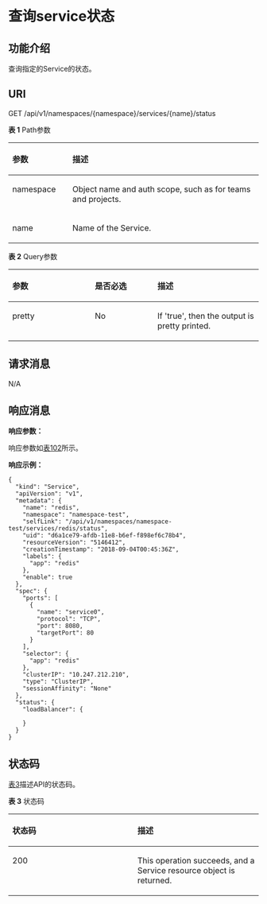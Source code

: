 # 查询service状态<a name="cci_02_3051"></a>

## 功能介绍<a name="s6b63abeb0a574a7a9c13de5369a91cd8"></a>

查询指定的Service的状态。

## URI<a name="s2a208d531ff9407b93924d7c313193b8"></a>

GET /api/v1/namespaces/\{namespace\}/services/\{name\}/status

**表 1**  Path参数

<a name="table1696332124519"></a>
<table><thead align="left"><tr id="row11961332194516"><th class="cellrowborder" valign="top" width="24%" id="mcps1.2.3.1.1"><p id="p396032144518"><a name="p396032144518"></a><a name="p396032144518"></a>参数</p>
</th>
<th class="cellrowborder" valign="top" width="76%" id="mcps1.2.3.1.2"><p id="p18962325454"><a name="p18962325454"></a><a name="p18962325454"></a>描述</p>
</th>
</tr>
</thead>
<tbody><tr id="row9960327457"><td class="cellrowborder" valign="top" width="24%" headers="mcps1.2.3.1.1 "><p id="p1496113214456"><a name="p1496113214456"></a><a name="p1496113214456"></a>namespace</p>
</td>
<td class="cellrowborder" valign="top" width="76%" headers="mcps1.2.3.1.2 "><p id="p141902036155717"><a name="p141902036155717"></a><a name="p141902036155717"></a>Object name and auth scope, such as for teams and projects.</p>
</td>
</tr>
<tr id="row13794857171116"><td class="cellrowborder" valign="top" width="24%" headers="mcps1.2.3.1.1 "><p id="p5984165818113"><a name="p5984165818113"></a><a name="p5984165818113"></a>name</p>
</td>
<td class="cellrowborder" valign="top" width="76%" headers="mcps1.2.3.1.2 "><p id="p4984175851116"><a name="p4984175851116"></a><a name="p4984175851116"></a>Name of the Service.</p>
</td>
</tr>
</tbody>
</table>

**表 2**  Query参数

<a name="zh-cn_topic_0079614941_table43974095"></a>
<table><thead align="left"><tr id="zh-cn_topic_0079614941_row47185870"><th class="cellrowborder" valign="top" width="33%" id="mcps1.2.4.1.1"><p id="zh-cn_topic_0079614941_p63959112"><a name="zh-cn_topic_0079614941_p63959112"></a><a name="zh-cn_topic_0079614941_p63959112"></a>参数</p>
</th>
<th class="cellrowborder" valign="top" width="25%" id="mcps1.2.4.1.2"><p id="p54432917195332"><a name="p54432917195332"></a><a name="p54432917195332"></a>是否必选</p>
</th>
<th class="cellrowborder" valign="top" width="42%" id="mcps1.2.4.1.3"><p id="p46990176195332"><a name="p46990176195332"></a><a name="p46990176195332"></a>描述</p>
</th>
</tr>
</thead>
<tbody><tr id="zh-cn_topic_0079614941_row56542298"><td class="cellrowborder" valign="top" width="33%" headers="mcps1.2.4.1.1 "><p id="zh-cn_topic_0079614941_p16523463"><a name="zh-cn_topic_0079614941_p16523463"></a><a name="zh-cn_topic_0079614941_p16523463"></a>pretty</p>
</td>
<td class="cellrowborder" valign="top" width="25%" headers="mcps1.2.4.1.2 "><p id="zh-cn_topic_0079614941_p63332116"><a name="zh-cn_topic_0079614941_p63332116"></a><a name="zh-cn_topic_0079614941_p63332116"></a>No</p>
</td>
<td class="cellrowborder" valign="top" width="42%" headers="mcps1.2.4.1.3 "><p id="zh-cn_topic_0079614941_p29627753"><a name="zh-cn_topic_0079614941_p29627753"></a><a name="zh-cn_topic_0079614941_p29627753"></a>If 'true', then the output is pretty printed.</p>
</td>
</tr>
</tbody>
</table>

## 请求消息<a name="s24d2fb0a92bc4481b97f1980a208a6ec"></a>

N/A

## 响应消息<a name="s058feaad90fa4e52a6d698f3cd609786"></a>

**响应参数：**

响应参数如[表102](数据结构.md#zh-cn_topic_0079615000_ref458759328)所示。

**响应示例：**

```
{
  "kind": "Service",
  "apiVersion": "v1",
  "metadata": {
    "name": "redis",
    "namespace": "namespace-test",
    "selfLink": "/api/v1/namespaces/namespace-test/services/redis/status",
    "uid": "d6a1ce79-afdb-11e8-b6ef-f898ef6c78b4",
    "resourceVersion": "5146412",
    "creationTimestamp": "2018-09-04T00:45:36Z",
    "labels": {
      "app": "redis"
    },
    "enable": true
  },
  "spec": {
    "ports": [
      {
        "name": "service0",
        "protocol": "TCP",
        "port": 8080,
        "targetPort": 80
      }
    ],
    "selector": {
      "app": "redis"
    },
    "clusterIP": "10.247.212.210",
    "type": "ClusterIP",
    "sessionAffinity": "None"
  },
  "status": {
    "loadBalancer": {

    }
  }
}
```

## 状态码<a name="sd2fb196246a241cea5cbced82b71a7c0"></a>

[表3](#zh-cn_topic_0079614941_table49299249)描述API的状态码。

**表 3**  状态码

<a name="zh-cn_topic_0079614941_table49299249"></a>
<table><thead align="left"><tr id="zh-cn_topic_0079614941_row51657386"><th class="cellrowborder" valign="top" width="50%" id="mcps1.2.3.1.1"><p id="p47913009195332"><a name="p47913009195332"></a><a name="p47913009195332"></a>状态码</p>
</th>
<th class="cellrowborder" valign="top" width="50%" id="mcps1.2.3.1.2"><p id="p55748497195332"><a name="p55748497195332"></a><a name="p55748497195332"></a>描述</p>
</th>
</tr>
</thead>
<tbody><tr id="zh-cn_topic_0079614941_row26379626"><td class="cellrowborder" valign="top" width="50%" headers="mcps1.2.3.1.1 "><p id="zh-cn_topic_0079614941_p56374952"><a name="zh-cn_topic_0079614941_p56374952"></a><a name="zh-cn_topic_0079614941_p56374952"></a>200</p>
</td>
<td class="cellrowborder" valign="top" width="50%" headers="mcps1.2.3.1.2 "><p id="zh-cn_topic_0079614941_p2968403"><a name="zh-cn_topic_0079614941_p2968403"></a><a name="zh-cn_topic_0079614941_p2968403"></a>This operation succeeds, and a Service resource object is returned.</p>
</td>
</tr>
</tbody>
</table>


